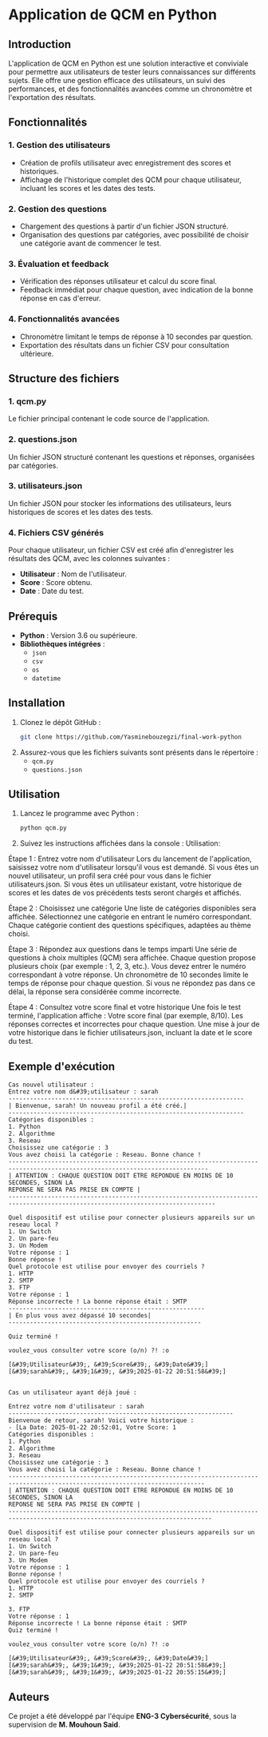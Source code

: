 # **Application de QCM en Python**

## **Introduction**

L'application de QCM en Python est une solution interactive et conviviale pour permettre aux utilisateurs de tester leurs connaissances sur différents sujets. Elle offre une gestion efficace des utilisateurs, 
un suivi des performances, et des fonctionnalités avancées comme un chronomètre et l'exportation des résultats.

## **Fonctionnalités**

### 1. **Gestion des utilisateurs**

- Création de profils utilisateur avec enregistrement des scores et historiques.
- Affichage de l'historique complet des QCM pour chaque utilisateur, incluant les scores et les dates des tests.

### 2. **Gestion des questions**

- Chargement des questions à partir d'un fichier JSON structuré.
- Organisation des questions par catégories, avec possibilité de choisir une catégorie avant de commencer le test.

### 3. **Évaluation et feedback**

- Vérification des réponses utilisateur et calcul du score final.
- Feedback immédiat pour chaque question, avec indication de la bonne réponse en cas d'erreur.

### 4. **Fonctionnalités avancées**

- Chronomètre limitant le temps de réponse à 10 secondes par question.
- Exportation des résultats dans un fichier CSV pour consultation ultérieure.

## **Structure des fichiers**

### 1. **qcm.py**

Le fichier principal contenant le code source de l'application.

### 2. **questions.json**

Un fichier JSON structuré contenant les questions et réponses, organisées par catégories.

### 3. **utilisateurs.json**

Un fichier JSON pour stocker les informations des utilisateurs, leurs historiques de scores et les dates des tests.

### 4. **Fichiers CSV générés**

Pour chaque utilisateur, un fichier CSV est créé afin d'enregistrer les résultats des QCM, avec les colonnes suivantes :

- **Utilisateur** : Nom de l'utilisateur.
- **Score** : Score obtenu.
- **Date** : Date du test.

## **Prérequis**

- **Python** : Version 3.6 ou supérieure.
- **Bibliothèques intégrées** :
  - `json`
  - `csv`
  - `os`
  - `datetime`

## **Installation**

1. Clonez le dépôt GitHub :
   ```bash
   git clone https://github.com/Yasminebouzegzi/final-work-python
   ```
2. Assurez-vous que les fichiers suivants sont présents dans le répertoire :
   - `qcm.py`
   - `questions.json`

## **Utilisation**

1. Lancez le programme avec Python :
   ```bash
   python qcm.py
   ```
2. Suivez les instructions affichées dans la console :
   Utilisation:
   
Étape 1 : Entrez votre nom d'utilisateur
Lors du lancement de l'application, saisissez votre nom d'utilisateur lorsqu'il vous est demandé.
Si vous êtes un nouvel utilisateur, un profil sera créé pour vous dans le fichier utilisateurs.json.
Si vous êtes un utilisateur existant, votre historique de scores et les dates de vos précédents tests seront chargés et affichés.

Étape 2 : Choisissez une catégorie
Une liste de catégories disponibles sera affichée. Sélectionnez une catégorie en entrant le numéro correspondant.
Chaque catégorie contient des questions spécifiques, adaptées au thème choisi.

Étape 3 : Répondez aux questions dans le temps imparti
Une série de questions à choix multiples (QCM) sera affichée.
Chaque question propose plusieurs choix (par exemple : 1, 2, 3, etc.).
Vous devez entrer le numéro correspondant à votre réponse.
Un chronomètre de 10 secondes limite le temps de réponse pour chaque question. Si vous ne répondez pas dans ce délai, la réponse sera considérée comme incorrecte.

Étape 4 : Consultez votre score final et votre historique
Une fois le test terminé, l'application affiche :
Votre score final (par exemple, 8/10).
Les réponses correctes et incorrectes pour chaque question.
Une mise à jour de votre historique dans le fichier utilisateurs.json, incluant la date et le score du test.

## **Exemple d'exécution**

```
Cas nouvel utilisateur :
Entrez votre nom d&#39;utilisateur : sarah
------------------------------------------------------------------
| Bienvenue, sarah! Un nouveau profil a été créé.|
------------------------------------------------------------------
Catégories disponibles :
1. Python
2. Algorithme
3. Reseau
Choisissez une catégorie : 3
Vous avez choisi la catégorie : Reseau. Bonne chance !
------------------------------------------------------------------------------------------------------------------------------
| ATTENTION : CHAQUE QUESTION DOIT ETRE REPONDUE EN MOINS DE 10 SECONDES, SINON LA
REPONSE NE SERA PAS PRISE EN COMPTE |
--------------------------------------------------------------------------------------------------------------------------------

Quel dispositif est utilise pour connecter plusieurs appareils sur un reseau local ?
1. Un Switch
2. Un pare-feu
3. Un Modem
Votre réponse : 1
Bonne réponse !
Quel protocole est utilise pour envoyer des courriels ?
1. HTTP
2. SMTP
3. FTP
Votre réponse : 1
Réponse incorrecte ! La bonne réponse était : SMTP
-------------------------------------------------------
| En plus vous avez dépassé 10 secondes|
------------------------------------------------------

Quiz terminé !

voulez_vous consulter votre score (o/n) ?! :o

[&#39;Utilisateur&#39;, &#39;Score&#39;, &#39;Date&#39;]
[&#39;sarah&#39;, &#39;1&#39;, &#39;2025-01-22 20:51:58&#39;]


Cas un utilisateur ayant déjà joué :

Entrez votre nom d'utilisateur : sarah
---------------------------------------------------------------
Bienvenue de retour, sarah! Voici votre historique :
- [La Date: 2025-01-22 20:52:01, Votre Score: 1
Catégories disponibles :
1. Python
2. Algorithme
3. Reseau
Choisissez une catégorie : 3
Vous avez choisi la catégorie : Reseau. Bonne chance !
-----------------------------------------------------------------------------------------------------------------------------
| ATTENTION : CHAQUE QUESTION DOIT ETRE REPONDUE EN MOINS DE 10 SECONDES, SINON LA
REPONSE NE SERA PAS PRISE EN COMPTE |
-------------------------------------------------------------------------------------------------------------------------------

Quel dispositif est utilise pour connecter plusieurs appareils sur un reseau local ?
1. Un Switch
2. Un pare-feu
3. Un Modem
Votre réponse : 1
Bonne réponse !
Quel protocole est utilise pour envoyer des courriels ?
1. HTTP
2. SMTP

3. FTP
Votre réponse : 1
Réponse incorrecte ! La bonne réponse était : SMTP
Quiz terminé !

voulez_vous consulter votre score (o/n) ?! :o

[&#39;Utilisateur&#39;, &#39;Score&#39;, &#39;Date&#39;]
[&#39;sarah&#39;, &#39;1&#39;, &#39;2025-01-22 20:51:58&#39;]
[&#39;sarah&#39;, &#39;1&#39;, &#39;2025-01-22 20:55:15&#39;]
```

## **Auteurs**

Ce projet a été développé par l'équipe **ENG-3 Cybersécurité**, sous la supervision de **M. Mouhoun Said**.


